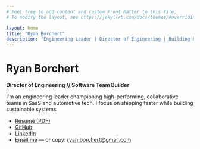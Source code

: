 ```yaml
---
# Feel free to add content and custom Front Matter to this file.
# To modify the layout, see https://jekyllrb.com/docs/themes/#overriding-theme-defaults

layout: home
title: "Ryan Borchert"
description: "Engineering Leader | Director of Engineering | Building high-performing, scalable teams"
---
```

# Ryan Borchert
**Director of Engineering // Software Team Builder**


I'm an engineering leader championing high-performing, collaborative teams in SaaS and automotive tech. I focus on shipping faster while building sustainable systems.

- [Résumé (PDF)](/resume)
- [GitHub](https://github.com/ryanborchert)
- [LinkedIn](https://linkedin.com/in/ryanborchert)
- [Email me](mailto:ryan.borchert@gmail.com) — or copy: ryan.borchert@gmail.com

<!-- Hidden bio for SEO -->
<p style="display:none;">
Ryan Borchert is a Director of Engineering with over a decade of experience leading high-performing software teams in SaaS and automotive. He specializes in scalable systems, rapid iteration, and building motivated engineering teams that deliver results.
</p>